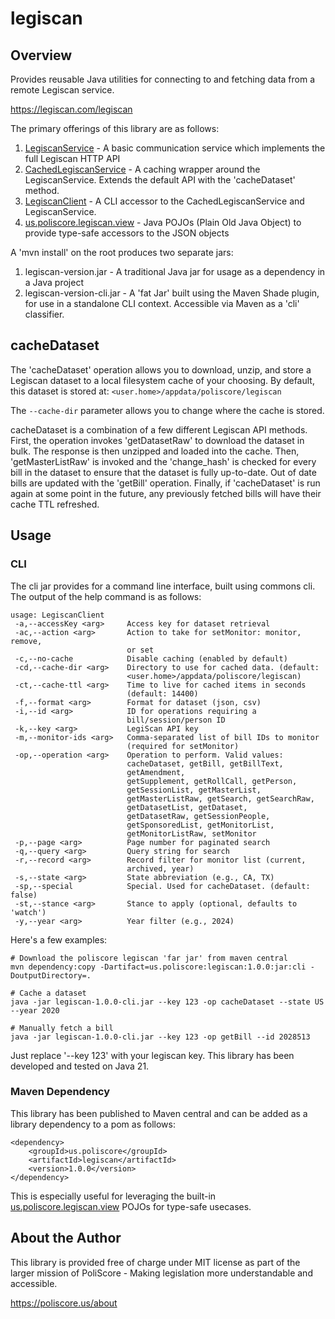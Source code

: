 # legiscan

## Overview

Provides reusable Java utilities for connecting to and fetching data from a remote Legiscan service.

https://legiscan.com/legiscan

The primary offerings of this library are as follows:
1. [LegiscanService](https://github.com/rrowlands/legiscan/blob/main/src/main/java/us/poliscore/legiscan/service/LegiscanService.java) - A basic communication service which implements the full Legiscan HTTP API
2. [CachedLegiscanService](https://github.com/rrowlands/legiscan/blob/main/src/main/java/us/poliscore/legiscan/service/CachedLegiscanService.java) - A caching wrapper around the LegiscanService. Extends the default API with the 'cacheDataset' method.
3. [LegiscanClient](https://github.com/rrowlands/legiscan/blob/main/src/main/java/us/poliscore/legiscan/LegiscanClient.java) - A CLI accessor to the CachedLegiscanService and LegiscanService.
4. [us.poliscore.legiscan.view](https://github.com/rrowlands/legiscan/blob/main/src/main/java/us/poliscore/legiscan/view) - Java POJOs (Plain Old Java Object) to provide type-safe accessors to the JSON objects

A 'mvn install' on the root produces two separate jars:
1. legiscan-version.jar - A traditional Java jar for usage as a dependency in a Java project
2. legiscan-version-cli.jar - A 'fat Jar' built using the Maven Shade plugin, for use in a standalone CLI context. Accessible via Maven as a 'cli' classifier.

## cacheDataset

The 'cacheDataset' operation allows you to download, unzip, and store a Legiscan dataset to a local filesystem cache of your choosing. By default, this dataset is stored at:
`<user.home>/appdata/poliscore/legiscan`

The `--cache-dir` parameter allows you to change where the cache is stored.

cacheDataset is a combination of a few different Legiscan API methods. First, the operation invokes 'getDatasetRaw' to download the dataset in bulk. The response is then unzipped and loaded into the cache. Then, 'getMasterListRaw' is invoked and the 'change_hash' is checked for every bill in the dataset to ensure that the dataset is fully up-to-date. Out of date bills are updated with the 'getBill' operation. Finally, if 'cacheDataset' is run again at some point in the future, any previously fetched bills will have their cache TTL refreshed.

## Usage

### CLI

The cli jar provides for a command line interface, built using commons cli. The output of the help command is as follows:

```
usage: LegiscanClient
 -a,--accessKey <arg>     Access key for dataset retrieval
 -ac,--action <arg>       Action to take for setMonitor: monitor, remove,
                          or set
 -c,--no-cache            Disable caching (enabled by default)
 -cd,--cache-dir <arg>    Directory to use for cached data. (default:
                          <user.home>/appdata/poliscore/legiscan)
 -ct,--cache-ttl <arg>    Time to live for cached items in seconds
                          (default: 14400)
 -f,--format <arg>        Format for dataset (json, csv)
 -i,--id <arg>            ID for operations requiring a
                          bill/session/person ID
 -k,--key <arg>           LegiScan API key
 -m,--monitor-ids <arg>   Comma-separated list of bill IDs to monitor
                          (required for setMonitor)
 -op,--operation <arg>    Operation to perform. Valid values:
                          cacheDataset, getBill, getBillText,
                          getAmendment,
                          getSupplement, getRollCall, getPerson,
                          getSessionList, getMasterList,
                          getMasterListRaw, getSearch, getSearchRaw,
                          getDatasetList, getDataset,
                          getDatasetRaw, getSessionPeople,
                          getSponsoredList, getMonitorList,
                          getMonitorListRaw, setMonitor
 -p,--page <arg>          Page number for paginated search
 -q,--query <arg>         Query string for search
 -r,--record <arg>        Record filter for monitor list (current,
                          archived, year)
 -s,--state <arg>         State abbreviation (e.g., CA, TX)
 -sp,--special            Special. Used for cacheDataset. (default: false)
 -st,--stance <arg>       Stance to apply (optional, defaults to 'watch')
 -y,--year <arg>          Year filter (e.g., 2024)
```

Here's a few examples:

```
# Download the poliscore legiscan 'far jar' from maven central
mvn dependency:copy -Dartifact=us.poliscore:legiscan:1.0.0:jar:cli -DoutputDirectory=.

# Cache a dataset
java -jar legiscan-1.0.0-cli.jar --key 123 -op cacheDataset --state US --year 2020

# Manually fetch a bill
java -jar legiscan-1.0.0-cli.jar --key 123 -op getBill --id 2028513
```

Just replace '--key 123' with your legiscan key. This library has been developed and tested on Java 21.


### Maven Dependency

This library has been published to Maven central and can be added as a library dependency to a pom as follows:

```
<dependency>
    <groupId>us.poliscore</groupId>
    <artifactId>legiscan</artifactId>
    <version>1.0.0</version>
</dependency>
```

This is especially useful for leveraging the built-in [us.poliscore.legiscan.view](https://github.com/rrowlands/legiscan/blob/main/src/main/java/us/poliscore/legiscan/view) POJOs for type-safe usecases.

## About the Author

This library is provided free of charge under MIT license as part of the larger mission of PoliScore - Making legislation more understandable and accessible.

https://poliscore.us/about
